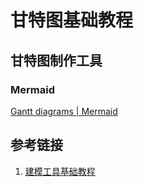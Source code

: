 # 甘特图基础教程


## 甘特图制作工具

### Mermaid

[Gantt diagrams | Mermaid](https://mermaid.js.org/syntax/gantt.html)


## 参考链接
1. [建模工具基础教程](work/tools/Design/建模工具基础教程.md)